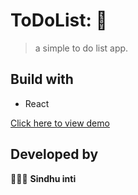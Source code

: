 # ToDoList: 📃
> a simple to do list app.

## Build with 
- React 

[Click here to view demo](https://629ad6d66924e523c1fb1de6--stalwart-cobbler-667b27.netlify.app/)

## Developed by
👩🏻‍💻 **Sindhu inti**


